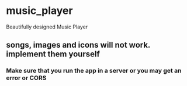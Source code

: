 # music_player
Beautifully designed Music Player

## songs, images and icons will not work. implement them yourself ##
### Make sure that you run the app in a server or you may get an error or CORS ###
